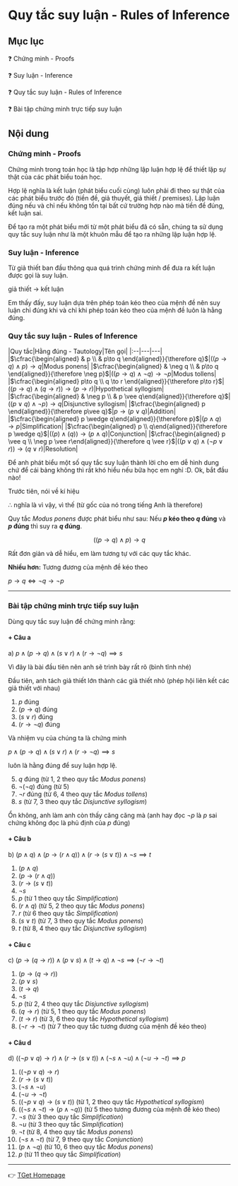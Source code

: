 # Quy tắc suy luận - Rules of Inference
## Mục lục
:question: Chứng minh - Proofs

:question: Suy luận - Inference

:question: Quy tắc suy luận - Rules of Inference

:question: Bài tập chứng minh trực tiếp suy luận

## Nội dung
### Chứng minh - Proofs
Chứng minh trong toán học là tập hợp những lập luận hợp lệ để thiết lặp sự thật của các phát biểu toán học.

Hợp lệ nghĩa là kết luận (phát biểu cuối cùng) luôn phải đi theo sự thật của các phát biểu trước đó (tiền đề, giả thuyết, giả thiết / premises). Lập luận đúng nếu và chỉ nếu không tồn tại bất cứ trường hợp nào mà tiền đề đúng, kết luận sai.

Để tạo ra một phát biểu mới từ một phát biểu đã có sẵn, chúng ta sử dụng quy tắc suy luận như là một khuôn mẫu để tạo ra những lập luận hợp lệ.

### Suy luận - Inference
Từ giả thiết ban đầu thông qua quá trình chứng minh để đưa ra kết luận được gọi là suy luận.


giả thiết $\rightarrow$ kết luận

Em thấy đấy, suy luận dựa trên phép toán kéo theo của mệnh đề nên suy luận chỉ đúng khi và chỉ khi phép toán kéo theo của mệnh đề luôn là hằng đúng.

### Quy tắc suy luận - Rules of Inference
[comment]: <> ($\cfrac{\begin{aligned} \end{aligned}}{\therefore }$)
|Quy tắc|Hằng đúng - Tautology|Tên gọi|
|:--|---|---|
|$\cfrac{\begin{aligned} & p \\ & p\to q \end{aligned}}{\therefore q}$|$((p\rightarrow q) \wedge p)\rightarrow q$|Modus ponens|
|$\cfrac{\begin{aligned} & \neg q \\ & p\to q \end{aligned}}{\therefore \neg p}$|$((p\rightarrow q) \wedge \neg q)\rightarrow \neg p$|Modus tollens|
|$\cfrac{\begin{aligned} p\to q \\ q \to r \end{aligned}}{\therefore p\to r}$|$((p\to q) \wedge (q\to r))\to (p\to r)$|Hypothetical syllogism|
|$\cfrac{\begin{aligned} & \neg p \\ & p \vee q\end{aligned}}{\therefore q}$|$((p\vee q) \wedge \neg p)\to q$|Disjunctive syllogism|
|$\cfrac{\begin{aligned} p \end{aligned}}{\therefore p\vee q}$|$p \to (p\vee q)$|Addition|
|$\cfrac{\begin{aligned} p \wedge q\end{aligned}}{\therefore p}$|$(p\wedge q)\to p$|Simplification|
|$\cfrac{\begin{aligned} p \\ q\end{aligned}}{\therefore p \wedge q}$|$((p) \wedge (q))\to (p \wedge q)$|Conjunction|
|$\cfrac{\begin{aligned} p \vee q \\ \neg p \vee r\end{aligned}}{\therefore q \vee r}$|$((p \vee q) \wedge (\neg p \vee r)) \to (q \vee r)$|Resolution|

Để anh phát biểu một số quy tắc suy luận thành lời cho em dễ hình dung chứ để cái bảng không thì rất khó hiểu nếu bữa học em nghỉ :D. Ok, bắt đầu nào!

Trước tiên, nói về kí hiệu 

$\therefore$ nghĩa là vì vậy, vì thế (từ gốc của nó trong tiếng Anh là therefore)

Quy tắc *Modus ponens* được phát biểu như sau: Nếu **$p$ kéo theo $q$ đúng** và **$p$ đúng** thì suy ra **$q$ đúng**.

$$((p\rightarrow q) \wedge p)\rightarrow q$$

Rất đơn giản và dễ hiểu, em làm tương tự với các quy tắc khác.

**Nhiều hơn:** Tương đương của mệnh đề kéo theo

$p\to q \Leftrightarrow \neg q \to \neg p$

___

### Bài tập chứng minh trực tiếp suy luận
Dùng quy tắc suy luận để chứng minh rằng:

#### + Câu a
a) $p \wedge (p\to q) \wedge (s \vee r) \wedge (r\to \neg q) \implies s$

Vì đây là bài đầu tiên nên anh sẽ trình bày rất rõ (bình tĩnh nhé)

Đầu tiên, anh tách giả thiết lớn thành các giả thiết nhỏ (phép hội liên kết các giả thiết với nhau)

1. $p$ đúng
2. $(p\to q)$ đúng
3. $(s \vee r)$ đúng
4. $(r\to \neg q)$ đúng

Và nhiệm vụ của chúng ta là chứng minh

$p \wedge (p\to q) \wedge (s \vee r) \wedge (r\to \neg q) \implies s$

luôn là hằng đúng để suy luận hợp lệ.

5. $q$ đúng (từ 1, 2 theo quy tắc *Modus ponens*)
6. $\neg (\neg q)$ đúng (từ 5)
7. $\neg r$ đúng (từ 6, 4 theo quy tắc *Modus tollens*)
8. $s$ (từ 7, 3 theo quy tắc *Disjunctive syllogism*)

Ổn không, anh làm anh còn thấy căng căng mà (anh hay đọc $\neg p$ là $p$ sai chứng không đọc là phủ định của $p$ đúng)

#### + Câu b
b) $(p \wedge q) \wedge (p\to (r\wedge q)) \wedge (r\to (s\vee t)) \wedge \neg s\implies t$

1. $(p \wedge q)$
2. $(p\to (r\wedge q))$
3. $(r\to (s\vee t))$
4. $\neg s$
5. $p$ (từ 1 theo quy tắc *Simplification*)
6. $(r\wedge q)$ (từ 5, 2 theo quy tắc *Modus ponens*)
7. $r$ (từ 6 theo quy tắc *Simplification*)
8. $(s\vee t)$ (từ 7, 3 theo quy tắc *Modus ponens*)
9. $t$ (từ 8, 4 theo quy tắc *Disjunctive syllogism*)

#### + Câu c
c) $(p\to (q\to r)) \wedge (p\vee s) \wedge (t\to q) \wedge \neg s \implies (\neg r\to \neg t)$

1. $(p\to (q\to r))$
2. $(p\vee s)$
3. $(t\to q)$
4. $\neg s$
5. $p$ (từ 2, 4 theo quy tắc *Disjunctive syllogism*)
6. $(q\to r)$ (từ 5, 1 theo quy tắc *Modus ponens*)
7. $(t\to r)$ (từ 3, 6 theo quy tắc *Hypothetical syllogism*)
8. $(\neg r \to \neg t)$ (từ 7 theo quy tắc tương đương của mệnh đề kéo theo)

#### + Câu d
d) $((\neg p \vee q)\to r) \wedge (r\to (s\vee t)) \wedge (\neg s \wedge \neg u) \wedge (\neg u \to \neg t) \implies p$

1. $((\neg p \vee q)\to r)$
2. $(r\to (s\vee t))$
3. $(\neg s \wedge \neg u)$
4. $(\neg u \to \neg t)$
5. $((\neg p \vee q) \to (s\vee t))$ (từ 1, 2 theo quy tắc *Hypothetical syllogism*)
6. $((\neg s\wedge \neg t) \to (p \wedge \neg q))$ (từ 5 theo tương đương của mệnh đề kéo theo)
7. $\neg s$ (từ 3 theo quy tắc *Simplification*)
8. $\neg u$ (từ 3 theo quy tắc *Simplification*)
9. $\neg t$ (từ 8, 4 theo quy tắc *Modus ponens*)
10. $(\neg s\wedge \neg t)$ (từ 7, 9 theo quy tắc *Conjunction*)
11. $(p \wedge \neg q)$ (từ 10, 6 theo quy tắc *Modus ponens*)
12. $p$ (từ 11 theo quy tắc *Simplification*)

___
:point_right: [TGet Homepage](/#toán-rời-rạc-discrete-mathematics)
